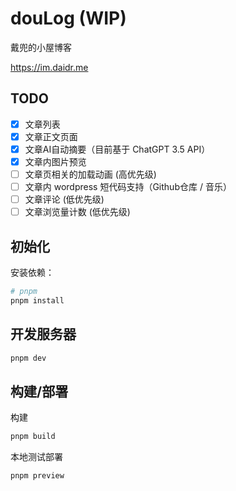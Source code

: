 # douLog (WIP)

戴兜的小屋博客

<https://im.daidr.me>

## TODO

- [x] 文章列表
- [x] 文章正文页面
- [x] 文章AI自动摘要（目前基于 ChatGPT 3.5 API）
- [x] 文章内图片预览
- [ ] 文章页相关的加载动画 (高优先级)
- [ ] 文章内 wordpress 短代码支持（Github仓库 / 音乐）
- [ ] 文章评论 (低优先级)
- [ ] 文章浏览量计数 (低优先级)

## 初始化

安装依赖：

```bash
# pnpm
pnpm install
```

## 开发服务器

```bash
pnpm dev
```

## 构建/部署

构建

```bash
pnpm build
```

本地测试部署

```bash
pnpm preview
```
